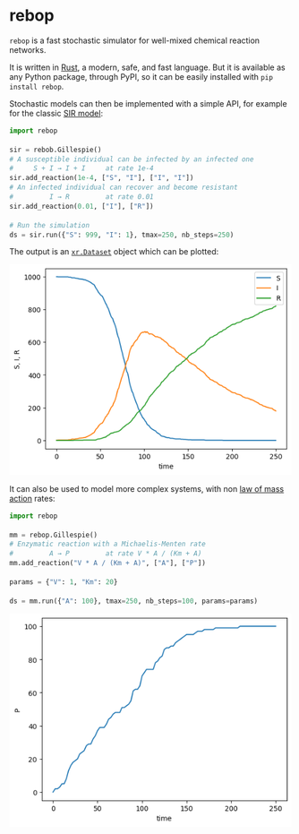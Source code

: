 # rebop

`rebop` is a fast stochastic simulator for well-mixed chemical reaction networks.

It is written in [Rust](https://www.rust-lang.org/), a modern, safe, and fast
language. But it is available as any Python package, through PyPI, so it can
be easily installed with `pip install rebop`.

Stochastic models can then be implemented with a simple API, for example for the
classic [SIR model](https://en.wikipedia.org/wiki/SIR_model):

```python
import rebop

sir = rebob.Gillespie()
# A susceptible individual can be infected by an infected one
#     S + I → I + I     at rate 1e-4
sir.add_reaction(1e-4, ["S", "I"], ["I", "I"])
# An infected individual can recover and become resistant
#         I → R         at rate 0.01
sir.add_reaction(0.01, ["I"], ["R"])

# Run the simulation
ds = sir.run({"S": 999, "I": 1}, tmax=250, nb_steps=250)
```

The output is an
[`xr.Dataset`](https://docs.xarray.dev/en/stable/generated/xarray.Dataset.html#xarray.Dataset)
object which can be plotted:

![Plot of the evolution of S, I and R over time.](sir.png)

It can also be used to model more complex systems, with non [law of mass
action](https://en.wikipedia.org/wiki/Law_of_mass_action) rates:

```python
import rebop

mm = rebop.Gillespie()
# Enzymatic reaction with a Michaelis-Menten rate
#         A → P         at rate V * A / (Km + A)
mm.add_reaction("V * A / (Km + A)", ["A"], ["P"])

params = {"V": 1, "Km": 20}

ds = mm.run({"A": 100}, tmax=250, nb_steps=100, params=params)
```

![Plot of the evolution of P over time.](mm.png)
